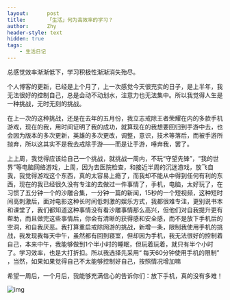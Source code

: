 ```yaml
---
layout:      post
title:       「生活」何为高效率的学习？
author:      Zhy
header-style: text
hidden: true
tags:
    - 生活日记
---
```



总感觉效率渐渐低下，学习积极性渐渐消失殆尽。

个人博客的更新，已经是上个月了，上一次感觉今天很充实的日子，是上半年，我无法很好的控制自己，总是会动不动划水，注意力也无法集中。所以我觉得人生是一种挑战，无时无刻的挑战。

在上一次的这种挑战，还是在去年的五月份，我立志戒除王者荣耀在内的多款手机游戏，现在的我，用时间证明了我的成功，就算现在的我想要回归到手游中去，也会因为版本的多次更新，英雄的多次更改，调整，意识，技术等落后，而被手游所抛弃，所以这其实不是我去戒除手游——而是让手游，唾弃我，罢了。

上上周，我觉得应该给自己一个挑战，就挑战一周内，不玩“守望先锋”，“我的世界”等电脑网络游戏，上周，因为去医院检查，和接近半周的沉迷游戏，放飞自我，我觉得游戏这个东西，真的太容易上瘾了，而我却不能从中得到任何有利的东西，现在的我已经很久没有专注的去做过一件事情了，手机，电脑，太好玩了，在习惯了五分钟一个的沙雕合集，一分钟一篇的新闻，15秒的一个短视频，这种短时间高刺激后，面对电影这种长时间低刺激的娱乐方式，我都很难专注，更别说书本和课堂了，我们都知道这种事情没有看沙雕事情那么高兴，但他们对自我提升更有帮助，而且做完这些事情后，你会有清晰的获得感和安全感，而不是放下手机后的空洞，和自我厌恶。我打算重启戒除网游的挑战，新增一条，限制我使用手机的挑战，我发现我每天中午，虽然都有回到寝室，但却因为手机，我无法很好的控制着自己，本来中午，我能够做到1个半小时的睡眠，但玩着玩着，就只有半个小时了。学习效率，也是大打折扣。所以我选择先采用“ 每天60分钟使用手机的限制”  ，当然，如果如果觉得自己不太能够控制好自己，按照情况增加嘛

希望一周后，一个月后，我能够充满信心的告诉你们：放下手机，真的没有多难！

![img](https://upload-images.jianshu.io/upload_images/3046724-048ba7ff2736bc0c.jpg?imageMogr2/auto-orient/strip%7CimageView2/2/w/1000/format/webp)







